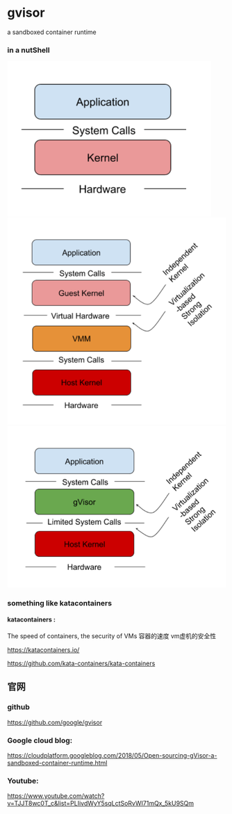# gvisor
a sandboxed container runtime 

### in a nutShell

![traditional way](https://raw.githubusercontent.com/latermonk/gvisor/master/pics/01.png)
![kata container way](https://raw.githubusercontent.com/latermonk/gvisor/master/pics/02.png)
![gVisor way](https://raw.githubusercontent.com/latermonk/gvisor/master/pics/03.png)



###  something like katacontainers 

#### katacontainers :

The speed of containers, the security of VMs   容器的速度 vm虚机的安全性

https://katacontainers.io/  

https://github.com/kata-containers/kata-containers    





##  官网 

###  github

https://github.com/google/gvisor   


###  Google cloud blog:     

https://cloudplatform.googleblog.com/2018/05/Open-sourcing-gVisor-a-sandboxed-container-runtime.html    


###  Youtube:

https://www.youtube.com/watch?v=TJJT8wc0T_c&list=PLIivdWyY5sqLctSoRvWI71mQx_5kU9SQm   
